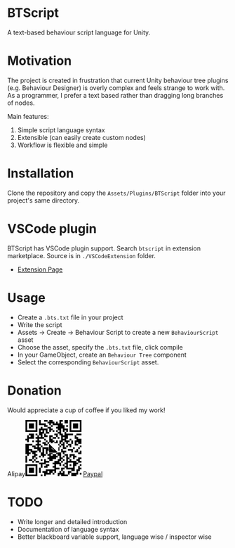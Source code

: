 # BTScript

A text-based behaviour script language for Unity.

# Motivation

The project is created in frustration that current Unity behaviour tree plugins (e.g. Behaviour Designer) is overly complex and feels strange to work with. As a programmer, I prefer a text based rather than dragging long branches of nodes.

Main features:

1. Simple script language syntax
2. Extensible (can easily create custom nodes)
3. Workflow is flexible and simple

# Installation

Clone the repository and copy the `Assets/Plugins/BTScript` folder into your project's same directory.

# VSCode plugin

BTScript has VSCode plugin support. Search `btscript` in extension marketplace. Source is in `./VSCodeExtension` folder.

* [Extension Page](https://marketplace.visualstudio.com/items?itemName=WeAthFolD.btscript)

# Usage

* Create a `.bts.txt` file in your project
* Write the script
* Assets -> Create -> Behaviour Script to create a new `BehaviourScript` asset
* Choose the asset, specify the `.bts.txt` file, click compile
* In your GameObject, create an `Behaviour Tree` component
* Select the corresponding `BehaviourScript` asset.

# Donation

Would appreciate a cup of coffee if you liked my work!

Alipay![](Misc/Alipay.jpg)
[Paypal](https://www.paypal.me/weathfold)

# TODO

* Write longer and detailed introduction
* Documentation of language syntax
* Better blackboard variable support, language wise / inspector wise